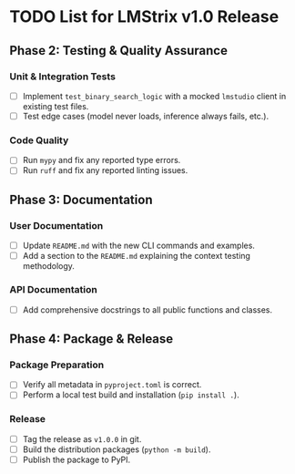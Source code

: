 # TODO List for LMStrix v1.0 Release

## Phase 2: Testing & Quality Assurance

### Unit & Integration Tests
- [ ] Implement `test_binary_search_logic` with a mocked `lmstudio` client in existing test files.
- [ ] Test edge cases (model never loads, inference always fails, etc.).

### Code Quality
- [ ] Run `mypy` and fix any reported type errors.
- [ ] Run `ruff` and fix any reported linting issues.

## Phase 3: Documentation

### User Documentation
- [ ] Update `README.md` with the new CLI commands and examples.
- [ ] Add a section to the `README.md` explaining the context testing methodology.

### API Documentation
- [ ] Add comprehensive docstrings to all public functions and classes.

## Phase 4: Package & Release

### Package Preparation
- [ ] Verify all metadata in `pyproject.toml` is correct.
- [ ] Perform a local test build and installation (`pip install .`).

### Release
- [ ] Tag the release as `v1.0.0` in git.
- [ ] Build the distribution packages (`python -m build`).
- [ ] Publish the package to PyPI.
